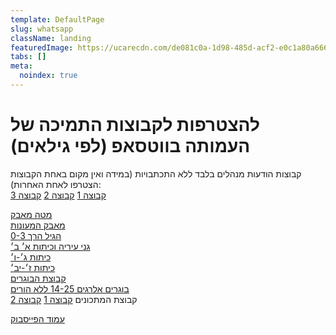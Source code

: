 ```yaml
---
template: DefaultPage
slug: whatsapp
className: landing
featuredImage: https://ucarecdn.com/de081c0a-1d98-485d-acf2-e0c1a80a6661/
tabs: []
meta:
  noindex: true
---
```


# להצטרפות לקבוצות התמיכה של העמותה בווטסאפ (לפי גילאים)

קבוצות הודעות מנהלים בלבד ללא התכתבויות (במידה ואין מקום באחת הקבוצות הצטרפו לאחת האחרות):  
[קבוצה 1](https://chat.whatsapp.com/GLHcRyBrPF3Kh5e7YufCwY)
[קבוצה 2](https://chat.whatsapp.com/JRhU557h6VNIj6G3rwHk6I)
[קבוצה 3](https://chat.whatsapp.com/FNo7nEgX4y48Gkb8rAO9Zh)

[מטה מאבק](https://chat.whatsapp.com/3PgqnSTFmnIHjEcOvlOM2i)  
[מאבק המעונות](https://chat.whatsapp.com/IAiAfmUVC7G58AGtdE88XD)  
[הגיל הרך 0-3](https://chat.whatsapp.com/DmSqKG0XZLk0RXWSPAW1YZ)  
[גני עיריה וכיתות א׳ ב׳](https://chat.whatsapp.com/GFKnRcjVWIWCPWbExX8UBJ)  
[כיתות ג׳-ו׳](https://chat.whatsapp.com/EicaSR6eXWo7P6QVuMXbRZ)  
[כיתות ז׳-יב׳](https://chat.whatsapp.com/Ky0iZg7zIAzCZwV6iKA9RE)  
[קבוצת הבוגרים](https://chat.whatsapp.com/FhCPAynEQ1wALK5SJnQgdu)  
[בוגרים אלרגים 14-25 ללא הורים](https://chat.whatsapp.com/GohevYF6clHK6z5K1kVO0o)  
קבוצת המתכונים [קבוצה 1](https://chat.whatsapp.com/IwKCvXrYD7L0s1rY246YDJ)
[קבוצה 2](https://chat.whatsapp.com/BvBYoc9ihDN9lPDYHgJyIU)

[עמוד הפייסבוק](https://m.facebook.com/Foodallergy.il/?ref=group_browse)
